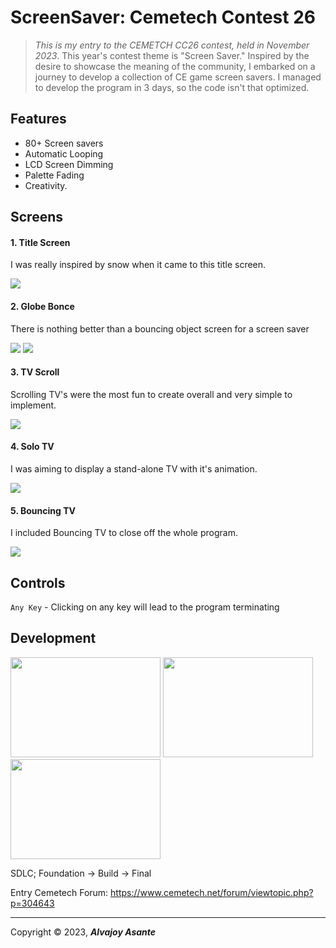 # ScreenSaver: Cemetech Contest 26


<div style="position: relative;">
  <img src="https://i.imgur.com/mqcfxfk.png" alt="Image 2" style="position: absolute; top: 50%; left: 50%; transform: translate(-50%, -50%); width: 50%; height: 50%;">
</div>

> *This is my entry to the CEMETCH CC26 contest, held in November 2023*. This year's contest theme is "Screen Saver."
> Inspired by the desire to showcase the meaning of the community, I embarked on a journey to develop a collection of CE game screen savers.
> I managed to develop the program in 3 days, so the code isn't that optimized.

## Features

- 80+ Screen savers
- Automatic Looping
- LCD Screen Dimming
- Palette Fading
- Creativity.

## Screens

#### 1. Title Screen
I was really inspired by snow when it came to this title screen.

![](https://i.imgur.com/WtDnOYk.png) 

#### 2. Globe Bonce
There is nothing better than a bouncing object screen for a screen saver

![](https://i.imgur.com/idfouZZ.png) ![](https://i.imgur.com/dc61BqH.png)

#### 3. TV Scroll
Scrolling TV's were the most fun to create overall and very simple to implement.

![](https://i.imgur.com/Z8amqny.png)

#### 4. Solo TV
I was aiming to display a stand-alone TV with it's animation.

![](https://i.imgur.com/YtUDyDX.png)

#### 5. Bouncing TV
I included Bouncing TV to close off the whole program.

![](https://i.imgur.com/EkiBTyY.png)

## Controls
`Any Key` - Clicking on any key will lead to the program terminating

## Development

<img src="https://i.imgur.com/XLu7VTH.png" width="240" height="160"> <img src="https://i.imgur.com/lREpm7w.png" width="240" height="160"> <img src="https://i.imgur.com/E59Ton4.png" width="240" height="160">

SDLC; Foundation -> Build -> Final

Entry Cemetech Forum: https://www.cemetech.net/forum/viewtopic.php?p=304643

---
 Copyright &copy; 2023, ***Alvajoy Asante***
  


